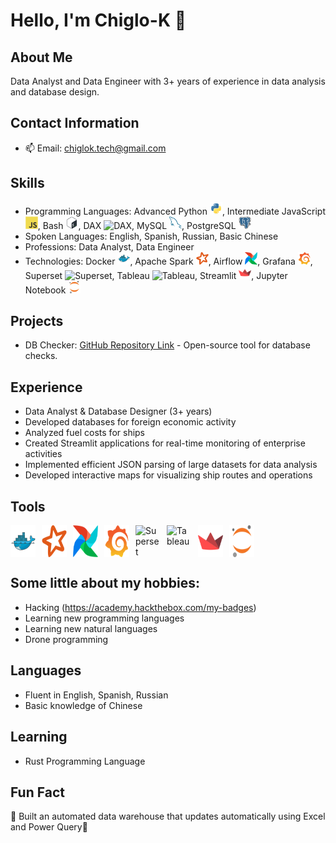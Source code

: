 # Hello, I'm Chiglo-K 👋

## About Me
Data Analyst and Data Engineer with 3+ years of experience in data analysis and database design.

## Contact Information
- 📫 Email: chiglok.tech@gmail.com

## Skills
- Programming Languages: Advanced Python <img src="https://raw.githubusercontent.com/devicons/devicon/master/icons/python/python-original.svg" alt="Python" width="20px">, Intermediate JavaScript <img src="https://raw.githubusercontent.com/devicons/devicon/master/icons/javascript/javascript-original.svg" alt="JavaScript" width="20px">, Bash <img src="https://raw.githubusercontent.com/devicons/devicon/master/icons/bash/bash-original.svg" alt="Bash" width="20px">, DAX <img src="https://logowik.com/content/uploads/images/dax7506.logowik.com.webp" alt="DAX" width="20px">, MySQL <img src="https://raw.githubusercontent.com/devicons/devicon/master/icons/mysql/mysql-original.svg" alt="MySQL" width="20px">, PostgreSQL <img src="https://raw.githubusercontent.com/devicons/devicon/master/icons/postgresql/postgresql-original.svg" alt="PostgreSQL" width="20px">
- Spoken Languages: English, Spanish, Russian, Basic Chinese
- Professions: Data Analyst, Data Engineer
- Technologies: Docker <img src="https://raw.githubusercontent.com/devicons/devicon/master/icons/docker/docker-original.svg" alt="Docker" width="20px">, Apache Spark <img src="https://raw.githubusercontent.com/devicons/devicon/master/icons/apachespark/apachespark-original.svg" alt="ApacheSpark" width="20px">, Airflow <img src="https://raw.githubusercontent.com/devicons/devicon/master/icons/apacheairflow/apacheairflow-original.svg" alt="Airflow" width="20px">, Grafana <img src="https://raw.githubusercontent.com/devicons/devicon/master/icons/grafana/grafana-original.svg" alt="Grafana" width="20px">, Superset <img src="https://encrypted-tbn0.gstatic.com/images?q=tbn:ANd9GcR3p-kGkr1Z77BI7eSTOMPwPA7WJuvxINEYUg&s" alt="Superset" width="20px">, Tableau <img src="https://encrypted-tbn0.gstatic.com/images?q=tbn:ANd9GcQr9CDjV9OYKhZgwM7vMHOWxilbZgaP_QAocw&s" alt="Tableau" width="20px">, Streamlit <img src="https://raw.githubusercontent.com/devicons/devicon/master/icons/streamlit/streamlit-original.svg" alt="Streamlit" width="20px">, Jupyter Notebook <img src="https://raw.githubusercontent.com/devicons/devicon/master/icons/jupyter/jupyter-original.svg" alt="Jupyter" width="20px">

## Projects
- DB Checker: [GitHub Repository Link](https://github.com/chiglo-k/DB_Checker) - Open-source tool for database checks.

## Experience
  - Data Analyst & Database Designer (3+ years)
  - Developed databases for foreign economic activity
  - Analyzed fuel costs for ships
  - Created Streamlit applications for real-time monitoring of enterprise activities
  - Implemented efficient JSON parsing of large datasets for data analysis
  - Developed interactive maps for visualizing ship routes and operations

## Tools
<div style="display: flex; flex-wrap: wrap; gap: 10px;">
  <img src="https://raw.githubusercontent.com/devicons/devicon/master/icons/docker/docker-original.svg" alt="Docker" width="40px">
  <img src="https://raw.githubusercontent.com/devicons/devicon/master/icons/apachespark/apachespark-original.svg" alt="ApacheSpark" width="40px">
  <img src="https://raw.githubusercontent.com/devicons/devicon/master/icons/apacheairflow/apacheairflow-original.svg" alt="Airflow" width="40px">
  <img src="https://raw.githubusercontent.com/devicons/devicon/master/icons/grafana/grafana-original.svg" alt="Grafana" width="40px">
  <img src="https://encrypted-tbn0.gstatic.com/images?q=tbn:ANd9GcR3p-kGkr1Z77BI7eSTOMPwPA7WJuvxINEYUg&s" alt="Superset" width="40px">
  <img src="https://encrypted-tbn0.gstatic.com/images?q=tbn:ANd9GcQr9CDjV9OYKhZgwM7vMHOWxilbZgaP_QAocw&s" alt="Tableau" width="40px">
  <img src="https://raw.githubusercontent.com/devicons/devicon/master/icons/streamlit/streamlit-original.svg" alt="Streamlit" width="40px">
  <img src="https://raw.githubusercontent.com/devicons/devicon/master/icons/jupyter/jupyter-original.svg" alt="Jupyter" width="40px">
</div>

## Some little about my hobbies:
- Hacking (https://academy.hackthebox.com/my-badges)
- Learning new programming languages
- Learning new natural languages
- Drone programming

## Languages
- Fluent in English, Spanish, Russian
- Basic knowledge of Chinese

## Learning
- Rust Programming Language

## Fun Fact
🎉 Built an automated data warehouse that updates automatically using Excel and Power Query💪
